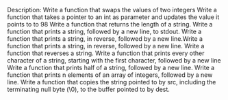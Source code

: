 Description:
Write a function that swaps the values of two integers
Write a function that takes a pointer to an int as parameter and updates the value it points to to 98
Write a function that returns the length of a string.
Write a function that prints a string, followed by a new line, to stdout.
Write a function that prints a string, in reverse, followed by a new line.Write a function that prints a string, in reverse, followed by a new line.
Write a function that reverses a string.
Write a function that prints every other character of a string, starting with the first character, followed by a new line
Write a function that prints half of a string, followed by a new line.
Write a function that prints n elements of an array of integers, followed by a new line.
Write a function that copies the string pointed to by src, including the terminating null byte (\0), to the buffer pointed to by dest.
